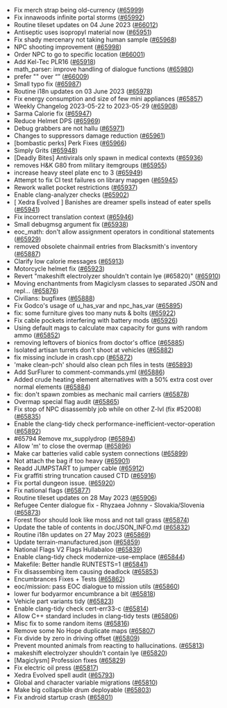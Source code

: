 * Fix merch strap being old-currency ([#65999](https://github.com/CleverRaven/Cataclysm-DDA/pull/65999))
* Fix innawoods infinite portal storms ([#65992](https://github.com/CleverRaven/Cataclysm-DDA/pull/65992))
* Routine tileset updates on 04 June 2023 ([#66012](https://github.com/CleverRaven/Cataclysm-DDA/pull/66012))
* Antiseptic uses isopropyl material now ([#65951](https://github.com/CleverRaven/Cataclysm-DDA/pull/65951))
* Fix shady mercenary not taking human sample ([#65968](https://github.com/CleverRaven/Cataclysm-DDA/pull/65968))
* NPC shooting improvement ([#65998](https://github.com/CleverRaven/Cataclysm-DDA/pull/65998))
* Order NPC to go to specific location ([#66001](https://github.com/CleverRaven/Cataclysm-DDA/pull/66001))
* Add Kel-Tec PLR16 ([#65918](https://github.com/CleverRaven/Cataclysm-DDA/pull/65918))
* math_parser: improve handling of dialogue functions ([#65980](https://github.com/CleverRaven/Cataclysm-DDA/pull/65980))
* prefer \"\" over “” ([#66009](https://github.com/CleverRaven/Cataclysm-DDA/pull/66009))
* Small typo fix ([#65987](https://github.com/CleverRaven/Cataclysm-DDA/pull/65987))
* Routine i18n updates on 03 June 2023 ([#65978](https://github.com/CleverRaven/Cataclysm-DDA/pull/65978))
* Fix energy consumption and size of few mini appliances ([#65857](https://github.com/CleverRaven/Cataclysm-DDA/pull/65857))
* Weekly Changelog 2023-05-22 to 2023-05-29 ([#65908](https://github.com/CleverRaven/Cataclysm-DDA/pull/65908))
* Sarma Calorie fix ([#65947](https://github.com/CleverRaven/Cataclysm-DDA/pull/65947))
* Reduce Helmet DPS ([#65969](https://github.com/CleverRaven/Cataclysm-DDA/pull/65969))
* Debug grabbers are not hallu ([#65971](https://github.com/CleverRaven/Cataclysm-DDA/pull/65971))
* Changes to suppressors damage reduction ([#65961](https://github.com/CleverRaven/Cataclysm-DDA/pull/65961))
* [bombastic perks] Perk Fixes ([#65966](https://github.com/CleverRaven/Cataclysm-DDA/pull/65966))
* Simply Grits ([#65948](https://github.com/CleverRaven/Cataclysm-DDA/pull/65948))
* [Deadly Bites] Antivirals only spawn in medical contexts ([#65936](https://github.com/CleverRaven/Cataclysm-DDA/pull/65936))
* removes H&K G80 from military itemgroups ([#65955](https://github.com/CleverRaven/Cataclysm-DDA/pull/65955))
* increase heavy steel plate enc to 3 ([#65949](https://github.com/CleverRaven/Cataclysm-DDA/pull/65949))
* Attempt to fix CI test failures on library mapgen ([#65945](https://github.com/CleverRaven/Cataclysm-DDA/pull/65945))
* Rework wallet pocket restrictions ([#65937](https://github.com/CleverRaven/Cataclysm-DDA/pull/65937))
* Enable clang-analyzer checks ([#65902](https://github.com/CleverRaven/Cataclysm-DDA/pull/65902))
* [ Xedra Evolved ] Banishes are dreamer spells instead of eater spells ([#65941](https://github.com/CleverRaven/Cataclysm-DDA/pull/65941))
* Fix incorrect translation context ([#65946](https://github.com/CleverRaven/Cataclysm-DDA/pull/65946))
* Small debugmsg argument fix ([#65938](https://github.com/CleverRaven/Cataclysm-DDA/pull/65938))
* eoc_math: don't allow assignment operators in conditional statements ([#65929](https://github.com/CleverRaven/Cataclysm-DDA/pull/65929))
* removed obsolete chainmail entries from Blacksmith's inventory ([#65887](https://github.com/CleverRaven/Cataclysm-DDA/pull/65887))
* Clarify low calorie messages ([#65913](https://github.com/CleverRaven/Cataclysm-DDA/pull/65913))
* Motorcycle helmet fix ([#65923](https://github.com/CleverRaven/Cataclysm-DDA/pull/65923))
* Revert "makeshift electrolyzer shouldn't contain lye (#65820)" ([#65910](https://github.com/CleverRaven/Cataclysm-DDA/pull/65910))
* Moving enchantments from Magiclysm classes to separated JSON and repl… ([#65876](https://github.com/CleverRaven/Cataclysm-DDA/pull/65876))
* Civilians: bugfixes ([#65888](https://github.com/CleverRaven/Cataclysm-DDA/pull/65888))
* Fix Godco's usage of u_has_var and npc_has_var ([#65895](https://github.com/CleverRaven/Cataclysm-DDA/pull/65895))
* fix: some furniture gives too many nuts & bolts ([#65922](https://github.com/CleverRaven/Cataclysm-DDA/pull/65922))
* Fix cable pockets interfering with battery mods ([#65926](https://github.com/CleverRaven/Cataclysm-DDA/pull/65926))
* Using default mags to calculate max capacity for guns with random ammo ([#65852](https://github.com/CleverRaven/Cataclysm-DDA/pull/65852))
* removing leftovers of bionics from doctor's office ([#65885](https://github.com/CleverRaven/Cataclysm-DDA/pull/65885))
* Isolated artisan turrets don't shoot at vehicles ([#65882](https://github.com/CleverRaven/Cataclysm-DDA/pull/65882))
* fix missing include in crash.cpp ([#65872](https://github.com/CleverRaven/Cataclysm-DDA/pull/65872))
* 'make clean-pch' should also clean pch files in tests ([#65893](https://github.com/CleverRaven/Cataclysm-DDA/pull/65893))
* Add SurFlurer to comment-commands.yml ([#65886](https://github.com/CleverRaven/Cataclysm-DDA/pull/65886))
* Added crude heating element alternatives with a 50% extra cost over normal elements ([#65884](https://github.com/CleverRaven/Cataclysm-DDA/pull/65884))
* fix: don't spawn zombies as mechanic mail carriers ([#65878](https://github.com/CleverRaven/Cataclysm-DDA/pull/65878))
* Overmap special flag audit ([#65865](https://github.com/CleverRaven/Cataclysm-DDA/pull/65865))
* Fix stop of NPC disassembly job while on other Z-lvl (fix #52008) ([#65835](https://github.com/CleverRaven/Cataclysm-DDA/pull/65835))
* Enable the clang-tidy check performance-inefficient-vector-operation ([#65892](https://github.com/CleverRaven/Cataclysm-DDA/pull/65892))
* #65794 Remove mx_supplydrop ([#65894](https://github.com/CleverRaven/Cataclysm-DDA/pull/65894))
* Allow 'm' to close the overmap ([#65896](https://github.com/CleverRaven/Cataclysm-DDA/pull/65896))
* Make car batteries valid cable system connections ([#65899](https://github.com/CleverRaven/Cataclysm-DDA/pull/65899))
* Not attach the bag if too heavy ([#65901](https://github.com/CleverRaven/Cataclysm-DDA/pull/65901))
* Readd JUMPSTART to jumper cable ([#65912](https://github.com/CleverRaven/Cataclysm-DDA/pull/65912))
* Fix graffiti string truncation caused CTD ([#65916](https://github.com/CleverRaven/Cataclysm-DDA/pull/65916))
* Fix portal dungeon issue. ([#65920](https://github.com/CleverRaven/Cataclysm-DDA/pull/65920))
* Fix national flags ([#65877](https://github.com/CleverRaven/Cataclysm-DDA/pull/65877))
* Routine tileset updates on 28 May 2023 ([#65906](https://github.com/CleverRaven/Cataclysm-DDA/pull/65906))
* Refugee Center dialogue fix - Rhyzaea Johnny - Slovakia/Slovenia ([#65873](https://github.com/CleverRaven/Cataclysm-DDA/pull/65873))
* Forest floor should look like moss and not tall grass ([#65874](https://github.com/CleverRaven/Cataclysm-DDA/pull/65874))
* Update the table of contents in doc/JSON_INFO.md ([#65832](https://github.com/CleverRaven/Cataclysm-DDA/pull/65832))
* Routine i18n updates on 27 May 2023 ([#65869](https://github.com/CleverRaven/Cataclysm-DDA/pull/65869))
* Update terrain-manufactured.json ([#65859](https://github.com/CleverRaven/Cataclysm-DDA/pull/65859))
* National Flags V2 Flags Hullabaloo ([#65839](https://github.com/CleverRaven/Cataclysm-DDA/pull/65839))
* Enable clang-tidy check modernize-use-emplace ([#65844](https://github.com/CleverRaven/Cataclysm-DDA/pull/65844))
* Makefile: Better handle RUNTESTS=1 ([#65841](https://github.com/CleverRaven/Cataclysm-DDA/pull/65841))
* Fix disassembing item causing deadlock ([#65853](https://github.com/CleverRaven/Cataclysm-DDA/pull/65853))
* Encumbrances Fixes + Tests ([#65862](https://github.com/CleverRaven/Cataclysm-DDA/pull/65862))
* eoc/mission: pass EOC dialogue to mission utils ([#65860](https://github.com/CleverRaven/Cataclysm-DDA/pull/65860))
* lower fur bodyarmor encumbrance a bit ([#65818](https://github.com/CleverRaven/Cataclysm-DDA/pull/65818))
* Vehicle part variants tidy ([#65823](https://github.com/CleverRaven/Cataclysm-DDA/pull/65823))
* Enable clang-tidy check cert-err33-c ([#65814](https://github.com/CleverRaven/Cataclysm-DDA/pull/65814))
* Allow C++ standard includes in clang-tidy tests ([#65806](https://github.com/CleverRaven/Cataclysm-DDA/pull/65806))
* Misc fix to some random items ([#65816](https://github.com/CleverRaven/Cataclysm-DDA/pull/65816))
* Remove some No Hope duplicate maps ([#65807](https://github.com/CleverRaven/Cataclysm-DDA/pull/65807))
* Fix divide by zero in driving offset ([#65809](https://github.com/CleverRaven/Cataclysm-DDA/pull/65809))
* Prevent mounted animals from reacting to hallucinations. ([#65813](https://github.com/CleverRaven/Cataclysm-DDA/pull/65813))
* makeshift electrolyzer shouldn't contain lye ([#65820](https://github.com/CleverRaven/Cataclysm-DDA/pull/65820))
* [Magiclysm] Profession fixes ([#65829](https://github.com/CleverRaven/Cataclysm-DDA/pull/65829))
* Fix electric oil press ([#65817](https://github.com/CleverRaven/Cataclysm-DDA/pull/65817))
* Xedra Evolved spell audit ([#65793](https://github.com/CleverRaven/Cataclysm-DDA/pull/65793))
* Global and character variable migrations ([#65810](https://github.com/CleverRaven/Cataclysm-DDA/pull/65810))
* Make big collapsible drum deployable ([#65803](https://github.com/CleverRaven/Cataclysm-DDA/pull/65803))
* Fix android startup crash ([#65801](https://github.com/CleverRaven/Cataclysm-DDA/pull/65801))
